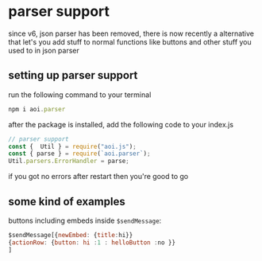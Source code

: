 # parser support

since v6, json parser has been removed, there is now recently a alternative that let's you add stuff to normal functions like buttons and other stuff you used to in json parser

## setting up parser support

run the following command to your terminal

```javascript
npm i aoi.parser
```

after the package is installed, add the following code to your index.js

```javascript
// parser support
const {  Util } = require("aoi.js");
const { parse } = require(`aoi.parser`);
Util.parsers.ErrorHandler = parse;
```

if you got no errors after restart then you're good to go

## some kind of examples

buttons including embeds inside `$sendMessage`: &#x20;

```javascript
$sendMessage[{newEmbed: {title:hi}}
{actionRow: {button: hi :1 : helloButton :no }}
]
```
